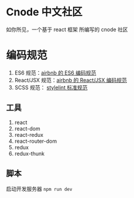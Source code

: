 # Cnode 中文社区
如你所见，一个基于 react 框架 所编写的 cnode 社区

# 编码规范

1. ES6 规范：[airbnb 的 ES6 编码规范](https://github.com/airbnb/javascript)
2. React/JSX 规范：[airbnb 的 React/JSX 编码规范](https://github.com/airbnb/javascript/tree/master/react)
3. SCSS 规范： [stylelint 标准规范](https://github.com/stylelint/stylelint-config-standard/blob/master/index.js)

## 工具

1. react
2. react-dom
3. react-redux
4. react-router-dom
5. redux
6. redux-thunk

## 脚本
启动开发服务器 `npm run dev`
